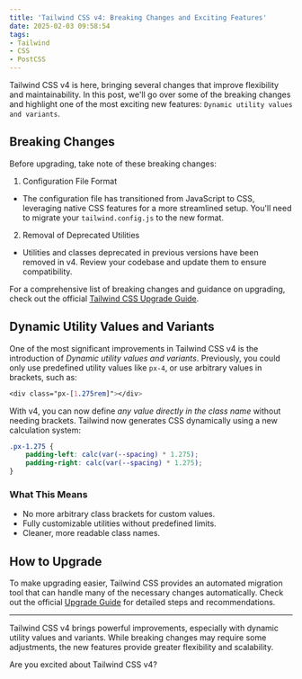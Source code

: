 ```yaml
---
title: 'Tailwind CSS v4: Breaking Changes and Exciting Features'
date: 2025-02-03 09:58:54
tags:
- Tailwind
- CSS
- PostCSS
---
```


Tailwind CSS v4 is here, bringing several changes that improve flexibility and maintainability. In this post, we'll go over some of the breaking changes and highlight one of the most exciting new features: `Dynamic utility values and variants`.

## Breaking Changes

Before upgrading, take note of these breaking changes:

1. Configuration File Format

- The configuration file has transitioned from JavaScript to CSS, leveraging native CSS features for a more streamlined setup. You'll need to migrate your `tailwind.config.js` to the new format.

2. Removal of Deprecated Utilities

- Utilities and classes deprecated in previous versions have been removed in v4. Review your codebase and update them to ensure compatibility.

For a comprehensive list of breaking changes and guidance on upgrading, check out the official [Tailwind CSS Upgrade Guide](https://tailwindcss.com/docs/upgrade-guide#changes-from-v3).

## Dynamic Utility Values and Variants

One of the most significant improvements in Tailwind CSS v4 is the introduction of *Dynamic utility values and variants*. Previously, you could only use predefined utility values like `px-4`, or use arbitrary values in brackets, such as:

```css
<div class="px-[1.275rem]"></div>
```

With v4, you can now define *any value directly in the class name* without needing brackets. Tailwind now generates CSS dynamically using a new calculation system:

```css
.px-1.275 {
    padding-left: calc(var(--spacing) * 1.275);
    padding-right: calc(var(--spacing) * 1.275);
}
```

### What This Means

- No more arbitrary class brackets for custom values.
- Fully customizable utilities without predefined limits.
- Cleaner, more readable class names.

##  How to Upgrade

To make upgrading easier, Tailwind CSS provides an automated migration tool that can handle many of the necessary changes automatically. Check out the official [Upgrade Guide](https://tailwindcss.com/docs/upgrade-guide) for detailed steps and recommendations.

---

Tailwind CSS v4 brings powerful improvements, especially with dynamic utility values and variants. While breaking changes may require some adjustments, the new features provide greater flexibility and scalability.

Are you excited about Tailwind CSS v4?